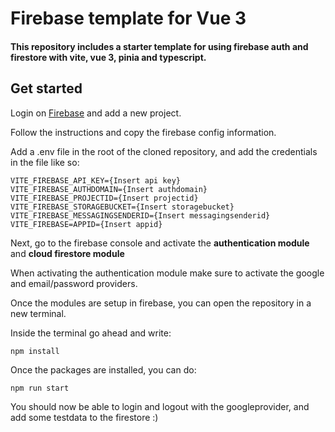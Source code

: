 # Firebase template for Vue 3

#### This repository includes a starter template for using firebase auth and firestore with vite, vue 3, pinia and typescript.

## Get started

Login on [Firebase](https://console.firebase.google.com/u/0/) and add a new project.

Follow the instructions and copy the firebase config information.

Add a .env file in the root of the cloned repository, and add the credentials in the file like so:

```
VITE_FIREBASE_API_KEY={Insert api key}
VITE_FIREBASE_AUTHDOMAIN={Insert authdomain}
VITE_FIREBASE_PROJECTID={Insert projectid}
VITE_FIREBASE_STORAGEBUCKET={Insert storagebucket}
VITE_FIREBASE_MESSAGINGSENDERID={Insert messagingsenderid}
VITE_FIREBASE=APPID={Insert appid}
```

Next, go to the firebase console and activate the **authentication module** and **cloud firestore module**

When activating the authentication module make sure to activate the google and email/password providers.

Once the modules are setup in firebase, you can open the repository in a new terminal.

Inside the terminal go ahead and write:

```
npm install
```

Once the packages are installed, you can do:

```
npm run start
```

You should now be able to login and logout with the googleprovider, and add some testdata to the firestore :)
